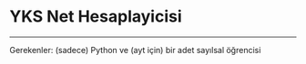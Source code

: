 # YKS Net Hesaplayicisi
----------------------------------
Gerekenler: (sadece) Python ve (ayt için) bir adet sayılsal öğrencisi 

